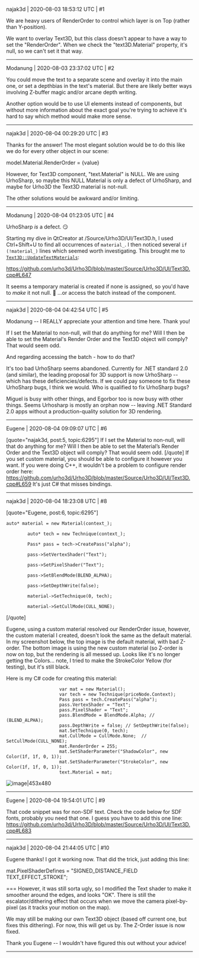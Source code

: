 najak3d | 2020-08-03 18:53:12 UTC | #1

We are heavy users of RenderOrder to control which layer is on Top (rather than Y-position).

We want to overlay Text3D, but this class doesn't appear to have a way to set the "RenderOrder".  When we check the "text3D.Material" property, it's null, so we can't set it that way.

-------------------------

Modanung | 2020-08-03 23:37:02 UTC | #2

You could move the text to a separate scene and overlay it into the main one, or set a depthbias in the text's material. But there are likely better ways involving Z-buffer magic and/or arcane depth writing.

Another option would be to use UI elements instead of components, but without more information about the exact goal you're trying to achieve it's hard to say which method would make more sense.

-------------------------

najak3d | 2020-08-04 00:29:20 UTC | #3

Thanks for the answer!  The most elegant solution would be to do this like we do for every other object in our scene:

   model.Material.RenderOrder = {value}

However, for Text3D component, "text.Material" is NULL.    We are using UrhoSharp, so maybe this NULL Material is only a defect of UrhoSharp, and maybe for Urho3D the Text3D material is not-null.

The other solutions would be awkward and/or limiting.

-------------------------

Modanung | 2020-08-04 01:23:05 UTC | #4

UrhoSharp _is_ a defect. :smirk:

Starting my dive in QtCreator at /Source/Urho3D/UI/Text3D.h, I used Ctrl+Shift+U to find all occurrences of `material_`. I then noticed several `if (!material_)` lines which seemed worth investigating. This brought me to [`Text3D::UpdateTextMaterials`](https://github.com/urho3d/Urho3D/blob/master/Source/Urho3D/UI/Text3D.cpp#L628):

https://github.com/urho3d/Urho3D/blob/master/Source/Urho3D/UI/Text3D.cpp#L647

It seems a temporary material is created if none is assigned, so you'd have to *make* it not null. :fishing_pole_and_fish:
...or access the batch instead of the component.

-------------------------

najak3d | 2020-08-04 04:42:54 UTC | #5

Modanung -- I REALLY appreciate your attention and time here.  Thank you!

If I set the Material to non-null, will that do anything for me?  Will I then be able to set the Material's Render Order and the Text3D object will comply?   That would seem odd.

And regarding accessing the batch - how to do that?

It's too bad UrhoSharp seems abandoned.   Currently for .NET standard 2.0 (and similar), the leading proposal for 3D support is now UrhoSharp -- which has these deficiencies/defects.  If we could pay someone to fix these UrhoSharp bugs, I think we would.  Who is qualified to fix UrhoSharp bugs?

Miguel is busy with other things, and Egorbor too is now busy with other things.  Seems Urhosharp is mostly an orphan now -- leaving .NET Standard 2.0 apps without a production-quality solution for 3D rendering.

-------------------------

Eugene | 2020-08-04 09:09:07 UTC | #6

[quote="najak3d, post:5, topic:6295"]
If I set the Material to non-null, will that do anything for me? Will I then be able to set the Material’s Render Order and the Text3D object will comply? That would seem odd.
[/quote]
If you set custom material, you should be able to configure it however you want.
If you were doing C++, it wouldn't be a problem to configure render order here:
https://github.com/urho3d/Urho3D/blob/master/Source/Urho3D/UI/Text3D.cpp#L659
It's just C# that misses bindings.

-------------------------

najak3d | 2020-08-04 18:23:08 UTC | #8

[quote="Eugene, post:6, topic:6295"]
```
auto* material = new Material(context_);

        auto* tech = new Technique(context_);

        Pass* pass = tech->CreatePass("alpha");

        pass->SetVertexShader("Text");

        pass->SetPixelShader("Text");

        pass->SetBlendMode(BLEND_ALPHA);

        pass->SetDepthWrite(false);

        material->SetTechnique(0, tech);

        material->SetCullMode(CULL_NONE);
```
[/quote]

Eugene, using a custom material resolved our RenderOrder issue, however, the custom material I created, doesn't look the same as the default material.   In my screenshot below, the top image is the default material, with bad Z-order.   The bottom image is using the new custom material (so Z-order is now on top, but the rendering is all messed up.   Looks like it's no longer getting the Colors...  note, I tried to make the StrokeColor Yellow (for testing), but it's still black.

Here is my C# code for creating this material:

						var mat = new Material();
						var tech = new Technique(priceNode.Context);
						Pass pass = tech.CreatePass("alpha");
						pass.VertexShader = "Text";
						pass.PixelShader = "Text";
						pass.BlendMode = BlendMode.Alpha; // (BLEND_ALPHA);
						pass.DepthWrite = false; // SetDepthWrite(false);
						mat.SetTechnique(0, tech);
						mat.CullMode = CullMode.None;  // SetCullMode(CULL_NONE);
						mat.RenderOrder = 255;
						mat.SetShaderParameter("ShadowColor", new Color(1f, 1f, 0, 1));
						mat.SetShaderParameter("StrokeColor", new Color(1f, 1f, 0, 1));
						text.Material = mat;


![image|453x480](upload://1ko2ePzj0KPwiCN2mciBYG2QcAM.png)

-------------------------

Eugene | 2020-08-04 19:54:01 UTC | #9

That code snippet was for non-SDF text. Check the code below for SDF fonts, probably you need that one. I guess you have to add this one line:
https://github.com/urho3d/Urho3D/blob/master/Source/Urho3D/UI/Text3D.cpp#L683

-------------------------

najak3d | 2020-08-04 21:44:05 UTC | #10

Eugene thanks!  I got it working now.   That did the trick, just adding this line:

   mat.PixelShaderDefines = "SIGNED_DISTANCE_FIELD TEXT_EFFECT_STROKE";

===
However, it was still sorta ugly, so I modified the Text shader to make it smoother around the edges, and looks "OK".   There is still the escalator/dithering effect that occurs when we move the camera pixel-by-pixel (as it tracks your motion on the map).

We may still be making our own Text3D object (based off current one, but fixes this dithering).  For now, this will get us by.     The Z-Order issue is now fixed.

Thank you Eugene -- I wouldn't have figured this out without your advice!

-------------------------

